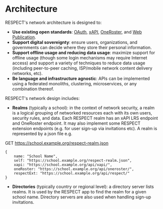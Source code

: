 # Architecture

RESPECT's network architecture is designed to:
* **Use existing open standards**: [OAuth](https://oauth.net/2/), [xAPI](https://www.xapi.com/), 
  [OneRoster](https://www.1edtech.org/standards/oneroster), and [Web Publication](https://github.com/readium/webpub-manifest).
* **Support digital sovereignty**: ensure users, organizations, and governments can decide where 
  they store their personal information.
* **Support offline usage and reducing data usage**: maximize support for offline usage (though
  some login mechanisms may require Internet access) and support a variety of techniques to reduce
  data usage (including peer-to-peer caching, ISP/mobile network content delivery networks, etc).
* **Be language and infrastructure agnostic**: APIs can be implemented using a federated monoliths,
  clustering, microservices, or any combination thereof.

RESPECT's network design includes:
* **Realms** (typically a school): in the context of network security, a realm is a logical grouping
  of networked resources each with its own users, security rules, and data. Each RESPECT realm has an 
  xAPI LRS endpoint and OneRoster endpoint. It may also implement some RESPECT extension endpoints
  (e.g. for user sign-up via invitations etc). A realm is represented by a json file e.g.

GET https://school.example.org/respect-realm.json
```
{
    name: "School Name",
    self: "https://school.example.org/respect-realm.json",
    xapi: "https://school.example.org/api/xapi/",
    oneRoster: "https://school.example.org/api/oneroster/",
    respectExt: "https://school.example.org/api/respect/" 
}
```

* **Directories** (typically country or regional level): a directory server lists realms. It is used
  by the RESPECT app to find the realm for a given school name. Directory servers are also used when 
  handling sign-up invitations.

